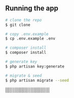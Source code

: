 ## Running the app

```bash
# clone the repo
$ git clone

# copy .env.example
$ cp .env.example .env

# composer install
$ composer install

# generate key
$ php artisan key:generate

# migrate & seed
$ php artisan migrate --seed
```

||||||||||||||||||||||||||||||
